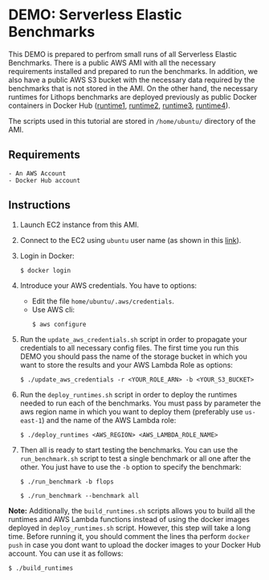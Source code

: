 # DEMO: Serverless Elastic Benchmarks

This DEMO is prepared to perfrom small runs of all Serverless Elastic Benchmarks. There is a public AWS AMI with all the necessary requirements installed and prepared to run the benchmarks. In addition, we also have a public AWS S3 bucket with the necessary data required by the benchmarks that is not stored in the AMI. On the other hand, the necessary runtimes for Lithops benchmarks are deployed previously as public Docker containers in Docker Hub ([runtime1](https://hub.docker.com/r/jordi44/serverless-benchmarks), [runtime2](https://hub.docker.com/r/jordi44/variant-calling), [runtime3](https://hub.docker.com/r/jordi44/model-calculation), [runtime4](https://hub.docker.com/r/jordi44/water-consumption)).

The scripts used in this tutorial are stored in `/home/ubuntu/` directory of the AMI.

## Requirements

    - An AWS Account
    - Docker Hub account

## Instructions

1. Launch EC2 instance from this AMI.

2. Connect to the EC2 using `ubuntu` user name (as shown in this [link](https://docs.aws.amazon.com/AWSEC2/latest/UserGuide/connect-linux-inst-ssh.html)).

3. Login in Docker:
   ```
   $ docker login
   ```
   
4. Introduce your AWS credentials. You have to options:
   - Edit the file `home/ubuntu/.aws/credentials`.
   - Use AWS cli:
      ```
      $ aws configure
      ```  

5. Run the `update_aws_credentials.sh` script in order to propagate your credentials to all necessary config files. The first time you run this DEMO you should pass the name of the storage bucket in which you want to store the results and your AWS Lambda Role as options:
      ```
      $ ./update_aws_credentials -r <YOUR_ROLE_ARN> -b <YOUR_S3_BUCKET>
      ``` 
    
6. Run the `deploy_runtimes.sh` script in order to deploy the runtimes needed to run each of the benchmarks. You must pass by parameter the aws region name in which you want to deploy them (preferably use `us-east-1`) and the name of the AWS Lambda role:
      ```
      $ ./deploy_runtimes <AWS_REGION> <AWS_LAMBDA_ROLE_NAME>
      ``` 


7. Then all is ready to start testing the benchmarks. You can use the `run_benchmark.sh` script to test a single benchmark or all one after the other. You just have to use the `-b` option to specify the benchmark:
      ```
      $ ./run_benchmark -b flops
      ``` 
      ```
      $ ./run_benchmark --benchmark all
      ``` 

**Note:** Additionally, the `build_runtimes.sh` scripts allows you to build all the runtimes and AWS Lambda functions instead of using the docker images deployed in `deploy_runtimes.sh` script. However, this step will take a long time. Before running it, you should comment the lines tha perform `docker push` in case you dont want to upload the docker images to your Docker Hub account. You can use it as follows:
  ```
  $ ./build_runtimes
  ``` 
